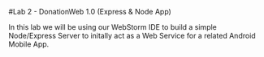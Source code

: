 #Lab 2 - DonationWeb 1.0 (Express & Node App)

In this lab we will be using our WebStorm IDE to build a simple Node/Express Server to initally act as a Web Service for a related Android Mobile App.